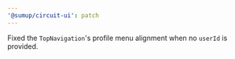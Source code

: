 ```yaml
---
'@sumup/circuit-ui': patch
---
```


Fixed the `TopNavigation`'s profile menu alignment when no `userId` is provided.
